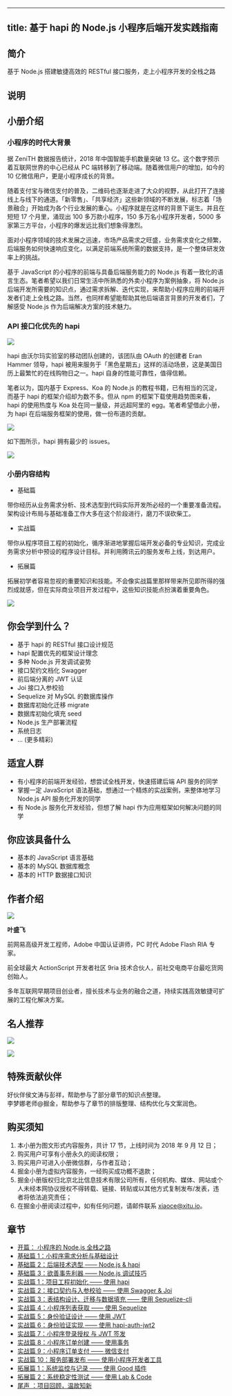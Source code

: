
---
title: 基于 hapi 的 Node.js 小程序后端开发实践指南
---

## 简介
基于 Node.js 搭建敏捷高效的 RESTful 接口服务，走上小程序开发的全栈之路

## 说明
## 小册介绍

### 小程序的时代大背景

据 ZeniTH 数据报告统计，2018 年中国智能手机数量突破 13 亿。这个数字预示着互联网世界的中心已经从 PC 端转移到了移动端。随着微信用户的增加，如今的 10 亿微信用户，更是小程序成长的背景。

随着支付宝与微信支付的普及，二维码也逐渐走进了大众的视野，从此打开了连接线上与线下的通道。「新零售」、「共享经济」这些新领域的不断发展，标志着「场景融合」开始成为各个行业发展的重心。小程序就是在这样的背景下诞生。并且在短短 17 个月里，涌现出 100 多万款小程序，150 多万名小程序开发者，5000 多家第三方平台，小程序的爆发远比我们想象得激烈。

面对小程序领域的技术发展之迅速，市场产品需求之旺盛，业务需求变化之频繁，后端服务如何快速响应变化，以满足前端系统所需的数据支持，是一个整体研发效率上的挑战。

基于 JavaScript 的小程序的前端与具备后端服务能力的 Node.js 有着一致化的语言生态。笔者希望以我们日常生活中所熟悉的外卖小程序为案例抽象，将 Node.js 后端开发所需要的知识点，通过需求拆解、迭代实现，来帮助小程序应用的前端开发者们走上全栈之路。当然，也同样希望能帮助其他后端语言背景的开发者们，了解感受 Node.js 作为后端解决方案的技术魅力。

### API 接口化优先的 hapi

![](https://p1-jj.byteimg.com/tos-cn-i-t2oaga2asx/gold-user-assets/2018/9/10/165c277d89b63c40~tplv-t2oaga2asx-image.image)

hapi 由沃尔玛实验室的移动团队创建的，该团队由 OAuth 的创建者 Eran Hammer 领导，hapi 被用来服务于「黑色星期五」这样的活动场景，这是美国日历上最繁忙的在线购物日之一。hapi 自身的性能可靠性，值得信赖。

笔者以为，国内基于 Express、Koa 的 Node.js 的教程书籍，已有相当的沉淀，而基于 hapi 的框架介绍却为数不多。但从 npm 的框架下载使用趋势图来看，hapi 的使用热度与 Koa 处在同一量级，并远超阿里的 egg。笔者希望借此小册，为 hapi 在后端服务框架的使用，做一份布道的贡献。

![](https://p1-jj.byteimg.com/tos-cn-i-t2oaga2asx/gold-user-assets/2018/9/10/165c2696d64b923a~tplv-t2oaga2asx-image.image)

如下图所示，hapi 拥有最少的 issues。

![](https://p1-jj.byteimg.com/tos-cn-i-t2oaga2asx/gold-user-assets/2018/9/10/165c26d05921d5d4~tplv-t2oaga2asx-image.image)

### 小册内容结构

- 基础篇

带你经历从业务需求分析、技术选型到代码实际开发所必经的一个重要准备流程。架构设计布局与基础准备工作大多在这个阶段进行，磨刀不误砍柴工。

- 实战篇

带你从程序项目工程的初始化，循序渐进地掌握后端开发必备的专业知识，完成业务需求分析中预设的程序设计目标。并利用腾讯云的服务发布上线，到达用户。

- 拓展篇

拓展初学者容易忽视的重要知识和技能。不会像实战篇里那样带来所见即所得的强烈成就感，但在实际商业项目开发过程中，这些知识技能点扮演着重要角色。

![](https://p1-jj.byteimg.com/tos-cn-i-t2oaga2asx/gold-user-assets/2018/9/11/165c79f5796886d0~tplv-t2oaga2asx-image.image)

## 你会学到什么？

- 基于 hapi 的 RESTful 接口设计规范
- hapi 配置优先的框架设计理念
- 多种 Node.js 开发调试姿势
- 接口契约文档化 Swagger
- 前后端分离的 JWT 认证
- Joi 接口入参校验
- Sequelize 对 MySQL 的数据库操作
- 数据库初始化迁移 migrate
- 数据库初始化填充 seed
- Node.js 生产部署流程
- 系统日志
- ... \(更多精彩\)

## 适宜人群

- 有小程序的前端开发经验，想尝试全栈开发，快速搭建后端 API 服务的同学
- 掌握一定 JavaScript 语法基础，想通过一个精炼的实战案例，来整体地学习 Node.js API 服务化开发的同学
- 有 Node.js 服务化开发经验，但想了解 hapi 作为应用框架如何解决问题的同学

## 你应该具备什么

- 基本的 JavaScript 语言基础
- 基本的 MySQL 数据库概念
- 基本的 HTTP 数据接口知识

## 作者介绍

![](https://p1-jj.byteimg.com/tos-cn-i-t2oaga2asx/gold-user-assets/2018/9/11/165c79fac3990107~tplv-t2oaga2asx-image.image)

**叶盛飞**

前网易高级开发工程师，Adobe 中国认证讲师，PC 时代 Adobe Flash RIA 专家。

前全球最大 ActionScript 开发者社区 9ria 技术合伙人，前社交电商平台最吃货网创始人。

多年互联网早期项目创业者，擅长技术与业务的融合之道，持续实践高效敏捷可扩展的工程化解决方案。

## 名人推荐

![](https://p1-jj.byteimg.com/tos-cn-i-t2oaga2asx/gold-user-assets/2018/9/11/165c7a01564294f3~tplv-t2oaga2asx-image.image)

![](https://p1-jj.byteimg.com/tos-cn-i-t2oaga2asx/gold-user-assets/2018/9/11/165c7a0450b5e8f2~tplv-t2oaga2asx-image.image)

## 特殊贡献伙伴

好伙伴侯文涛与彭祥，帮助参与了部分章节的知识点整理。  
李梦娜老师\@掘金，帮助参与了章节的排版整理、结构优化与文案润色。

## 购买须知

1.  本小册为图文形式内容服务，共计 17 节，上线时间为 2018 年 9 月 12 日；
2.  购买用户可享有小册永久的阅读权限；
3.  购买用户可进入小册微信群，与作者互动；
4.  掘金小册为虚拟内容服务，一经购买成功概不退款；
5.  掘金小册版权归北京北比信息技术有限公司所有，任何机构、媒体、网站或个人未经本网协议授权不得转载、链接、转贴或以其他方式复制发布/发表，违者将依法追究责任；
6.  在掘金小册阅读过程中，如有任何问题，请邮件联系 <xiaoce@xitu.io>。

## 章节
- [开篇： 小程序的 Node.js 全栈之路](<./开篇- 小程序的 Node.js 全栈之路.md>)
- [基础篇 1：小程序需求分析与基础设计](<./基础篇 1-小程序需求分析与基础设计.md>)
- [基础篇 2：后端技术选型 —— Node.js \& hapi](<./基础篇 2-后端技术选型 —— Node.js & hapi.md>)
- [基础篇 3：欲善事先利器 —— Node.js 调试技巧](<./基础篇 3-欲善事先利器 —— Node.js 调试技巧.md>)
- [实战篇 1：项目工程初始化 —— 使用 hapi](<./实战篇 1-项目工程初始化 —— 使用 hapi.md>)
- [实战篇 2：接口契约与入参校验 —— 使用 Swagger \& Joi](<./实战篇 2-接口契约与入参校验 ——  使用 Swagger & Joi.md>)
- [实战篇 3：表结构设计、迁移与数据填充 —— 使用 Sequelize-cli](<./实战篇 3-表结构设计、迁移与数据填充 —— 使用 Sequelize-cli.md>)
- [实战篇 4：小程序列表获取 —— 使用 Sequelize](<./实战篇 4-小程序列表获取 —— 使用 Sequelize.md>)
- [实战篇 5：身份验证设计 —— 使用 JWT](<./实战篇 5-身份验证设计 —— 使用 JWT.md>)
- [实战篇 6：身份验证实现 —— 使用 hapi-auth-jwt2](<./实战篇 6-身份验证实现 —— 使用 hapi-auth-jwt2.md>)
- [实战篇 7：小程序登录授权 与 JWT 签发](<./实战篇 7-小程序登录授权 与 JWT 签发.md>)
- [实战篇 8：小程序订单创建 —— 使用事务](<./实战篇 8-小程序订单创建 —— 使用事务.md>)
- [实战篇 9：小程序订单支付 —— 微信支付](<./实战篇 9-小程序订单支付 —— 微信支付.md>)
- [实战篇 10：服务部署发布 —— 使用小程序开发者工具](<./实战篇 10-服务部署发布 —— 使用小程序开发者工具.md>)
- [拓展篇 1：系统监控与记录 —— 使用 Good 插件](<./拓展篇 1-系统监控与记录 —— 使用 Good 插件.md>)
- [拓展篇 2：系统稳定性测试 —— 使用 Lab \& Code](<./拓展篇 2-系统稳定性测试 —— 使用 Lab & Code.md>)
- [尾声 ：项目回顾，温故知新](<./尾声 -项目回顾，温故知新.md>)

    